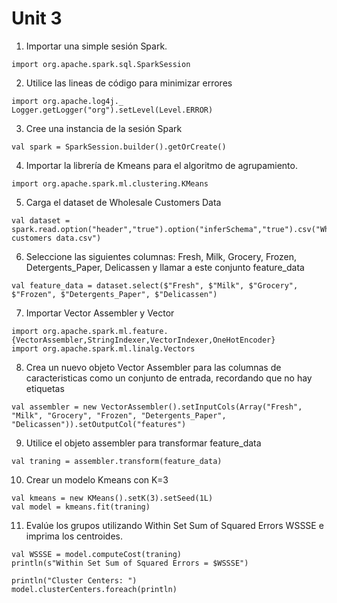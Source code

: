 # Unit 3
1. Importar una simple sesión Spark.
```
import org.apache.spark.sql.SparkSession
```

2. Utilice las lineas de código para minimizar errores
```
import org.apache.log4j._
Logger.getLogger("org").setLevel(Level.ERROR)
```

3. Cree una instancia de la sesión Spark
```
val spark = SparkSession.builder().getOrCreate()
```

4. Importar la librería de Kmeans para el algoritmo de agrupamiento.
```
import org.apache.spark.ml.clustering.KMeans
```

5. Carga el dataset de Wholesale Customers Data
```
val dataset = spark.read.option("header","true").option("inferSchema","true").csv("Wholesale customers data.csv")
```

6. Seleccione las siguientes columnas: Fresh, Milk, Grocery, Frozen, Detergents_Paper, Delicassen y llamar a este conjunto feature_data
```
val feature_data = dataset.select($"Fresh", $"Milk", $"Grocery", $"Frozen", $"Detergents_Paper", $"Delicassen")
```

7. Importar Vector Assembler y Vector
```
import org.apache.spark.ml.feature.{VectorAssembler,StringIndexer,VectorIndexer,OneHotEncoder}
import org.apache.spark.ml.linalg.Vectors
```
8. Crea un nuevo objeto Vector Assembler para las columnas de caracteristicas como un conjunto de entrada, recordando que no hay etiquetas
```
val assembler = new VectorAssembler().setInputCols(Array("Fresh", "Milk", "Grocery", "Frozen", "Detergents_Paper", "Delicassen")).setOutputCol("features")
```
9. Utilice el objeto assembler para transformar feature_data
```
val traning = assembler.transform(feature_data)
```

10. Crear un modelo Kmeans con K=3
```
val kmeans = new KMeans().setK(3).setSeed(1L)
val model = kmeans.fit(traning)
```

11. Evalúe  los grupos utilizando Within Set Sum of Squared Errors WSSSE e imprima los centroides.
```
val WSSSE = model.computeCost(traning)
println(s"Within Set Sum of Squared Errors = $WSSSE")

println("Cluster Centers: ")
model.clusterCenters.foreach(println)
```